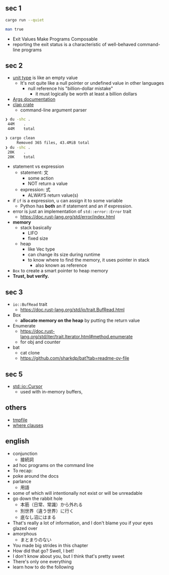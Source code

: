 ## sec 1

``` sh
cargo run --quiet

man true
```

- Exit Values Make Programs Composable
- reporting the exit status is a characteristic of well-behaved command-line programs

## sec 2

- [unit type](https://doc.rust-lang.org/std/primitive.unit.html) is like an empty value
  - It's not quite like a null pointer or undefined value in other languages
    - null reference his "billion-dollar mistake"
      - it must logically be worth at least a billion dollars
- [Args documentation](https://doc.rust-lang.org/stable/std/env/struct.Args.html)
- [clap crate](https://docs.rs/clap/latest/clap/index.html/)
  - command-line argument parser

``` sh
❯ du -shc .
 44M    .
 44M    total

❯ cargo clean
     Removed 365 files, 43.4MiB total
❯ du -shc .
 20K    .
 20K    total
```

- statement vs expression
  - statement: 文
    - some action
    - NOT return a value
  - expression: 式
    - ALWAYS return value(s)
- if `if` is a expression, u can assign it to some variable
  - Python has **both** an if statement and an if expression.
- error is just an implementation of `std::error::Error` trait
  - https://doc.rust-lang.org/std/error/index.html
- **memory**
  - stack basically
    - LIFO
    - fixed size
  - heap
    - like Vec type
    - can change its size during runtime
    - to know where to find the memory, it uses pointer in stack
      - also known as reference
- `Box` to create a smart pointer to heap memory
- **Trust, but verify.**

## sec 3

- `io::BufRead` trait
  - https://doc.rust-lang.org/std/io/trait.BufRead.html
- Box
   - **allocate memory on the heap** by putting the return value
 - Enumerate
   - https://doc.rust-lang.org/std/iter/trait.Iterator.html#method.enumerate
   - for obj and counter
- bat
  - cat clone
  - https://github.com/sharkdp/bat?tab=readme-ov-file

## sec 5

- [std::io::Cursor](https://doc.rust-lang.org/std/io/struct.Cursor.html)
  - used with in-memory buffers, 

## others

- [tmpfile](https://docs.rs/tempfile/3.2.0/tempfile/)
- [where clauses](https://doc.rust-lang.org/rust-by-example/generics/where.html)

## english

- conjunction
  - 接続詞
- ad hoc programs on the command line
- To recap:
- poke around the docs
- parlance
  - 用語
- some of which will intentionally not exist or will be unreadable
- go down the rabbit hole
  - 本筋（日常、常識）から外れる
  - 別世界（違う世界）に行く
  - 底なし沼にはまる
- That's really a lot of information, and I don't blame you if your eyes glazed over
- amorphous
  - まとまりのない
- You made big strides in this chapter
- How did that go? Swell, I bet!
- I don't know about you, but I think that's pretty sweet
- There's only one everything
- learn how to do the following
